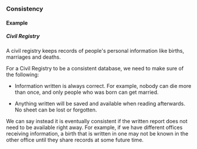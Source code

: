 ### Consistency

#### Example

##### Civil Registry

A civil registry keeps records of people's personal information like births,
marriages and deaths.

For a Civil Registry to be a consistent database, we need to make sure
of the following:

* Information  written is always correct. For example, nobody can die more
than once, and only people who was born can get married.

* Anything written will be saved and available when reading afterwards.
No sheet can be lost or forgotten.

We can say instead it is eventually consistent if the written report does not
need to be available right away. For example, if we have different offices
receiving information, a birth that is written in one may not be
known in the other office until they share records at some future time. 
